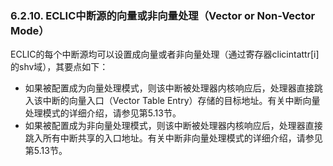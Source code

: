 ### **6.2.10. ECLIC中断源的向量或非向量处理（Vector or Non-Vector Mode）**

ECLIC的每个中断源均可以设置成向量或者非向量处理（通过寄存器clicintattr[i]的shv域），其要点如下：

- 如果被配置成为向量处理模式，则该中断被处理器内核响应后，处理器直接跳入该中断的向量入口（Vector Table Entry）存储的目标地址。有关中断向量处理模式的详细介绍，请参见第5.13节。
- 如果被配置成为非向量处理模式，则该中断被处理器内核响应后，处理器直接跳入所有中断共享的入口地址。有关中断非向量处理模式的详细介绍，请参见第5.13节。

